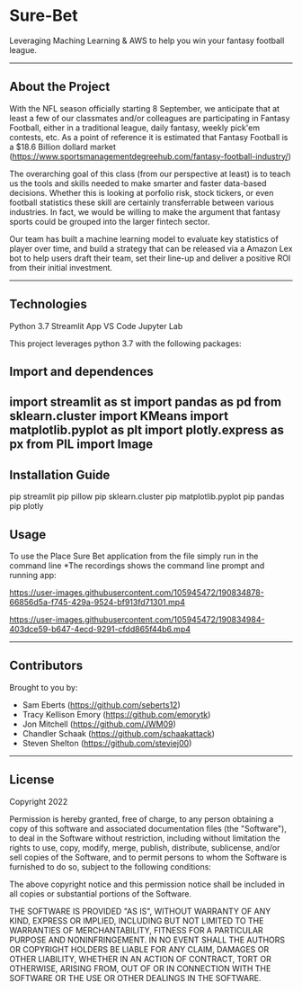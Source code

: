 # Sure-Bet

Leveraging Maching Learning & AWS to help you win your fantasy football league.

---

## About the Project  

With the NFL season officially starting 8 September, we anticipate that at least a few of our classmates and/or colleagues are participating in Fantasy Football, either in a traditional league, daily fantasy, weekly pick'em contests, etc.  As a point of reference it is estimated that Fantasy Football is a $18.6 Billion dollard market (https://www.sportsmanagementdegreehub.com/fantasy-football-industry/)

The overarching goal of this class (from our perspective at least) is to teach us the tools and skills needed to make smarter and faster data-based decisions.  Whether this is looking at porfolio risk, stock tickers, or even football statistics these skill are certainly transferrable between various industries.  In fact, we would be willing to make the argument that fantasy sports could be grouped into the larger fintech sector.

Our team has built a machine learning model to evaluate key statistics of player over time, and build a strategy that can be released via a Amazon Lex bot to help users draft their team, set their line-up and deliver a positive ROI from their initial investment.  

---

## Technologies
Python 3.7
Streamlit App
VS Code
Jupyter Lab

This project leverages python 3.7 with the following packages:

## Import and dependences
import streamlit as st
import pandas as pd
from sklearn.cluster import KMeans
import matplotlib.pyplot as plt
import plotly.express as px
from PIL import Image
---

## Installation Guide
pip streamlit 
pip pillow
pip sklearn.cluster
pip matplotlib.pyplot
pip pandas
pip plotly

## Usage 

To use the Place Sure Bet application from the file simply run <streamlit run app.py> in the command line *The recordings shows the command line prompt and running app:

https://user-images.githubusercontent.com/105945472/190834878-66856d5a-f745-429a-9524-bf913fd71301.mp4



https://user-images.githubusercontent.com/105945472/190834984-403dce59-b647-4ecd-9291-cfdd865f44b6.mp4


---

## Contributors

Brought to you by:  
  * Sam Eberts (https://github.com/seberts12)
  * Tracy Kellison Emory (https://github.com/emorytk)
  * Jon Mitchell (https://github.com/JWM09)
  * Chandler Schaak (https://github.com/schaakattack) 
  * Steven Shelton (https://github.com/steviej00)

---

## License

Copyright 2022

Permission is hereby granted, free of charge, to any person obtaining a copy of this software and associated documentation files (the "Software"), to deal in the Software without restriction, including without limitation the rights to use, copy, modify, merge, publish, distribute, sublicense, and/or sell copies of the Software, and to permit persons to whom the Software is furnished to do so, subject to the following conditions:

The above copyright notice and this permission notice shall be included in all copies or substantial portions of the Software.

THE SOFTWARE IS PROVIDED "AS IS", WITHOUT WARRANTY OF ANY KIND, EXPRESS OR IMPLIED, INCLUDING BUT NOT LIMITED TO THE WARRANTIES OF MERCHANTABILITY, FITNESS FOR A PARTICULAR PURPOSE AND NONINFRINGEMENT. IN NO EVENT SHALL THE AUTHORS OR COPYRIGHT HOLDERS BE LIABLE FOR ANY CLAIM, DAMAGES OR OTHER LIABILITY, WHETHER IN AN ACTION OF CONTRACT, TORT OR OTHERWISE, ARISING FROM, OUT OF OR IN CONNECTION WITH THE SOFTWARE OR THE USE OR OTHER DEALINGS IN THE SOFTWARE.

